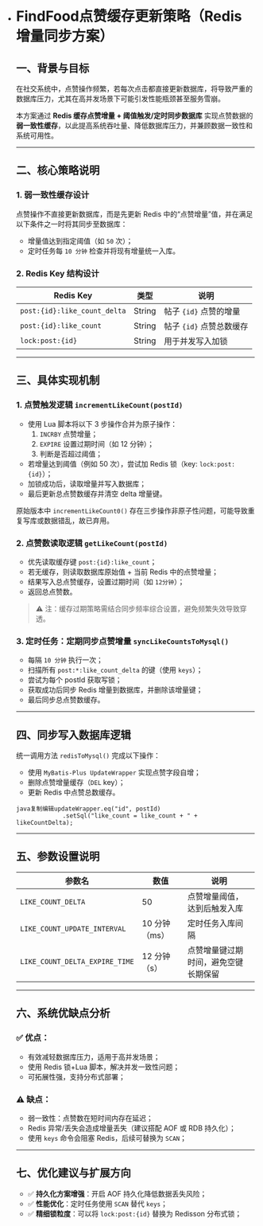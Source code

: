 - # FindFood点赞缓存更新策略（Redis 增量同步方案）

  ## 一、背景与目标

  在社交系统中，点赞操作频繁，若每次点击都直接更新数据库，将导致严重的数据库压力，尤其在高并发场景下可能引发性能瓶颈甚至服务雪崩。

  本方案通过 **Redis 缓存点赞增量 + 阈值触发/定时同步数据库** 实现点赞数据的**弱一致性缓存**，以此提高系统吞吐量、降低数据库压力，并兼顾数据一致性和系统可用性。

  ------

  ## 二、核心策略说明

  ### 1. 弱一致性缓存设计

  点赞操作不直接更新数据库，而是先更新 Redis 中的“点赞增量”值，并在满足以下条件之一时将其同步至数据库：

  - 增量值达到指定阈值（如 `50` 次）；
  - 定时任务每 `10 分钟` 检查并将现有增量统一入库。

  ### 2. Redis Key 结构设计

  

  | Redis Key                    | 类型   | 说明                     |
  | ---------------------------- | ------ | ------------------------ |
  | `post:{id}:like_count_delta` | String | 帖子 `{id}` 点赞的增量   |
  | `post:{id}:like_count`       | String | 帖子 `{id}` 点赞总数缓存 |
  | `lock:post:{id}`             | String | 用于并发写入加锁         |

  ------

  ## 三、具体实现机制

  ### 1. 点赞触发逻辑 `incrementLikeCount(postId)`

  - 使用 Lua 脚本将以下 3 步操作合并为原子操作：
    1. `INCRBY` 点赞增量；
    2. `EXPIRE` 设置过期时间（如 12 分钟）；
    3. 判断是否超过阈值；
  - 若增量达到阈值（例如 50 次），尝试加 Redis 锁（key: `lock:post:{id}`）；
  - 加锁成功后，读取增量并写入数据库；
  - 最后更新总点赞数缓存并清空 delta 增量键。

  原始版本中 `incrementLikeCount0()` 存在三步操作非原子性问题，可能导致重复写库或数据错乱，故已弃用。

  ### 2. 点赞数读取逻辑 `getLikeCount(postId)`

  - 优先读取缓存键 `post:{id}:like_count`；
  - 若无缓存，则读取数据库原始值 + 当前 Redis 中的点赞增量；
  - 结果写入总点赞缓存，设置过期时间（如 `12分钟`）；
  - 返回总点赞数。

  > ⚠️ 注：缓存过期策略需结合同步频率综合设置，避免频繁失效导致穿透。

  ### 3. 定时任务：定期同步点赞增量 `syncLikeCountsToMysql()`

  - 每隔 `10 分钟` 执行一次；
  - 扫描所有 `post:*:like_count_delta` 的键（使用 `keys`）；
  - 尝试为每个 postId 获取写锁；
  - 获取成功后同步 Redis 增量到数据库，并删除该增量键；
  - 最后同步总点赞数缓存。

  ------

  ## 四、同步写入数据库逻辑

  统一调用方法 `redisToMysql()` 完成以下操作：

  - 使用 `MyBatis-Plus UpdateWrapper` 实现点赞字段自增；
  - 删除点赞增量缓存（`DEL` key）；
  - 更新 Redis 中点赞总数缓存。

  ```
  java复制编辑updateWrapper.eq("id", postId)
               .setSql("like_count = like_count + " + likeCountDelta);
  ```

  ------

  ## 五、参数设置说明

  

  | 参数名                         | 数值          | 说明                                 |
  | ------------------------------ | ------------- | ------------------------------------ |
  | `LIKE_COUNT_DELTA`             | 50            | 点赞增量阈值，达到后触发入库         |
  | `LIKE_COUNT_UPDATE_INTERVAL`   | 10 分钟（ms） | 定时任务入库间隔                     |
  | `LIKE_COUNT_DELTA_EXPIRE_TIME` | 12 分钟（s）  | 点赞增量键过期时间，避免空键长期保留 |

  ------

  ## 六、系统优缺点分析

  ### ✅ 优点：

  - 有效减轻数据库压力，适用于高并发场景；
  - 使用 Redis 锁+Lua 脚本，解决并发一致性问题；
  - 可拓展性强，支持分布式部署；

  ### ⚠️ 缺点：

  - 弱一致性：点赞数在短时间内存在延迟；
  - Redis 异常/丢失会造成增量丢失（建议搭配 AOF 或 RDB 持久化）；
  - 使用 `keys` 命令会阻塞 Redis，后续可替换为 `SCAN`；

  ------

  ## 七、优化建议与扩展方向

  - ✅ **持久化方案增强**：开启 AOF 持久化降低数据丢失风险；
  - ✅ **性能优化**：定时任务使用 `SCAN` 替代 `keys`；
  - ✅ **精细锁粒度**：可以将 `lock:post:{id}` 替换为 Redisson 分布式锁；